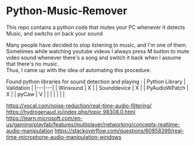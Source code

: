 # Python-Music-Remover
This repo contains a python code that mutes your PC whenever it detects Music, and switchs on back your sound </br>

Many people have decided to stop listening to music, and I'm one of them. Sometimes while watching youtube videos I always press M button to mute video sound whenever there's a song and switch it back when I assume that there's no music.</br>
Thus, I came up with the idea of automating this procedure.


Found python libraries for sound detection and playing :
|  Python Library |  Validation |
|---|---|
| Winsound  | X  |
| Sounddevice  | X  |
| PyAudioWPatch  |  X |
| pyCaw  | V  |
|   |   |
|   |   |

https://vocal.com/noise-reduction/real-time-audio-filtering/
https://hydrogenaud.io/index.php/topic,98308.0.html
https://learn.microsoft.com/en-us/gaming/playfab/features/multiplayer/networking/concepts-realtime-audio-manipulation
https://stackoverflow.com/questions/60858399/real-time-microphone-audio-manipulation-windows

